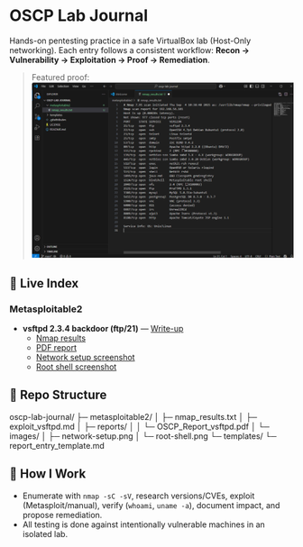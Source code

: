 # OSCP Lab Journal

Hands-on pentesting practice in a safe VirtualBox lab (Host-Only networking).
Each entry follows a consistent workflow: **Recon → Vulnerability → Exploitation → Proof → Remediation**.

> Featured proof:  
> ![Root shell on Metasploitable2](./metasploitable2/images/root-shell.png)

## 🔎 Live Index

### Metasploitable2
- **vsftpd 2.3.4 backdoor (ftp/21)** — [Write-up](./metasploitable2/exploit_vsftpd.md)
  - [Nmap results](./metasploitable2/nmap_results.txt)
  - [PDF report](./metasploitable2/reports/OSCP_Report_vsftpd.pdf)
  - [Network setup screenshot](./metasploitable2/images/network-setup.png)
  - [Root shell screenshot](./metasploitable2/images/root-shell.png)

## 📁 Repo Structure

oscp-lab-journal/
├─ metasploitable2/
│ ├─ nmap_results.txt
│ ├─ exploit_vsftpd.md
│ ├─ reports/
│ │ └─ OSCP_Report_vsftpd.pdf
│ └─ images/
│ ├─ network-setup.png
│ └─ root-shell.png
└─ templates/
└─ report_entry_template.md

## 🧪 How I Work
- Enumerate with `nmap -sC -sV`, research versions/CVEs, exploit (Metasploit/manual),
  verify (`whoami`, `uname -a`), document impact, and propose remediation.
- All testing is done against intentionally vulnerable machines in an isolated lab.
